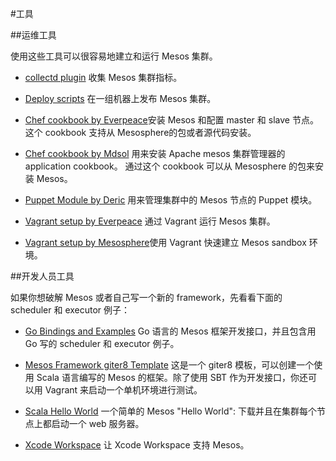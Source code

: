 #工具

##运维工具

使用这些工具可以很容易地建立和运行 Mesos 集群。


- [collectd plugin](https://github.com/rayrod2030/collectd-mesos) 收集 Mesos 集群指标。

- [Deploy scripts](http://mesos.apache.org/documentation/latest/deploy-scripts/) 在一组机器上发布  Mesos  集群。

- [Chef cookbook by Everpeace](https://github.com/everpeace/cookbook-mesos)安装  Mesos  和配置  master  和  slave 节点。这个 cookbook 支持从 Mesosphere的包或者源代码安装。

- [Chef cookbook by Mdsol](https://github.com/mdsol/mesos_cookbook) 用来安装  Apache  mesos 集群管理器的 application cookbook。  通过这个 cookbook 可以从 Mesosphere 的包来安装 Mesos。

- [Puppet Module by Deric](https://github.com/deric/puppet-mesos)  用来管理集群中的 Mesos 节点的 Puppet 模块。

- [ Vagrant setup by Everpeace](https://github.com/everpeace/vagrant-mesos) 通过  Vagrant 运行  Mesos  集群。

- [ Vagrant setup by Mesosphere](https://github.com/mesosphere/playa-mesos)使用 Vagrant 快速建立 Mesos sandbox 环境。


##开发人员工具

如果你想破解  Mesos 或者自己写一个新的 framework，先看看下面的 scheduler 和 executor 例子：

- [Go Bindings and Examples](https://github.com/mesosphere/mesos-go) Go 语言的 Mesos 框架开发接口，并且包含用 Go 写的 scheduler 和 executor 例子。

- [ Mesos Framework giter8 Template](https://github.com/mesosphere/scala-sbt-mesos-framework.g8) 这是一个 giter8 模板，可以创建一个使用  Scala 语言编写的 Mesos 的框架。除了使用 SBT 作为开发接口，你还可以用 Vagrant 来启动一个单机环境进行测试。

- [Scala Hello World](https://gist.github.com/guenter/7471695) 一个简单的  Mesos "Hello World": 下载并且在集群每个节点上都启动一个 web 服务器。

- [Xcode Workspace](https://github.com/tillt/xcode-mesos) 让 Xcode Workspace 支持 Mesos。


